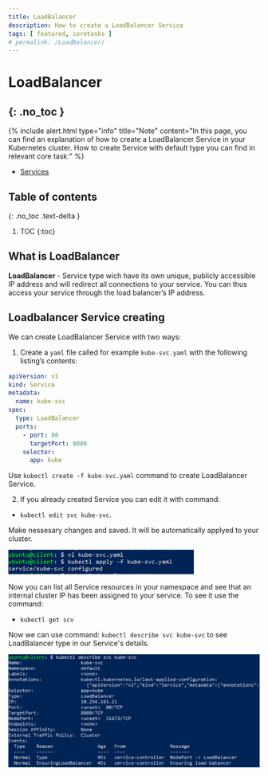 ```yaml
---
title: LoadBalancer
description: How to create a LoadBalancer Service 
tags: [ featured, coretasks ]
# permalink: /LoadBalancer/
---
```

# LoadBalancer
{: .no_toc }
---

{% include alert.html type="info" title="Note" content="In this page, you can find an explanation of how to create a LoadBalancer Service in your Kubernetes cluster. How to create Service with default type you can find in relevant core task:" %} 
 - <a href="https://ventus-ag.github.io/docs/docs/coretasks/Services">Services</a>


## Table of contents
{: .no_toc .text-delta }

1. TOC
{:toc}

## What is LoadBalancer 

**LoadBalancer** - Service type wich have its own unique, publicly accessible IP address and will redirect all connections to your service. You can thus access your service through the load balancer’s IP address.

## Loadbalancer Service creating

We can create LoadBalancer Service with two ways:

1) Create a `yaml` file called for example `kube-svc.yaml` with the following listing’s contents: 

```yaml
apiVersion: v1
kind: Service
metadata:
  name: kube-svc
spec:
  type: LoadBalancer 
  ports:
    - port: 80
      targetPort: 8080
    selector:
      app: kube
```   
Use `kubectl create -f kube-svc.yaml` command to create LoadBalancer Service.

2) If you already created Service you can edit it with command:
- `kubectl edit svc kube-svc`.

Make nessesary changes and saved. It will be automatically applyed to your cluster.

![](../../assets/img/services/apply_loadbalancer.png) 


Now you can list all Service resources in your namespace and see
that an internal cluster IP has been assigned to your service. To see it use the command:
- `kubectl get scv` 

Now we can use command: `kubectl describe svc kube-svc` to see LoadBalancer type in our Service's details.

![](../../assets/img/services/describe_loadbalancer.png)  





